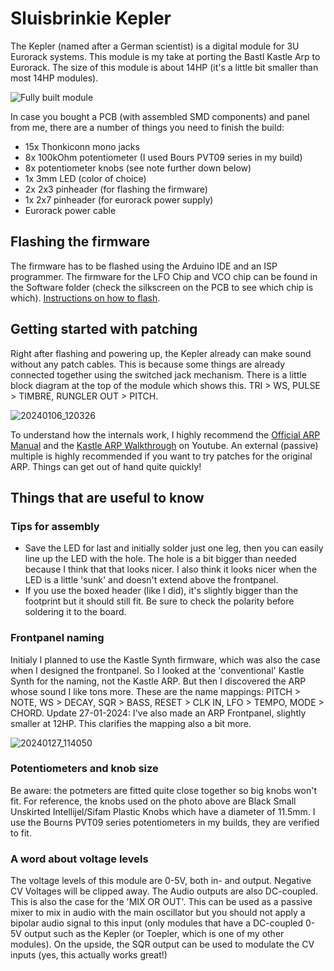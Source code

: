 # Sluisbrinkie Kepler
The Kepler (named after a German scientist) is a digital module for 3U Eurorack systems. This module is my take at porting the Bastl Kastle Arp to Eurorack. The size of this module is about 14HP (it's a little bit smaller than most 14HP modules).

![Fully built module](https://github.com/niektb/sluisbrinkie-eurorack-published/assets/1948785/5b2d75d8-9da9-4ddc-9673-966e0306e4b7)

In case you bought a PCB (with assembled SMD components) and panel from me, there are a number of things you need to finish the build:
- 15x Thonkiconn mono jacks
- 8x 100kOhm potentiometer (I used Bours PVT09 series in my build)
- 8x potentiometer knobs (see note further down below)
- 1x 3mm LED (color of choice)
- 2x 2x3 pinheader (for flashing the firmware)
- 1x 2x7 pinheader (for eurorack power supply)
- Eurorack power cable

## Flashing the firmware
The firmware has to be flashed using the Arduino IDE and an ISP programmer. The firmware for the LFO Chip and VCO chip can be found in the Software folder (check the silkscreen on the PCB to see which chip is which). [Instructions on how to flash](https://highlowtech.org/?p=1695).

## Getting started with patching
Right after flashing and powering up, the Kepler already can make sound without any patch cables. This is because some things are already connected together using the switched jack mechanism. There is a little block diagram at the top of the module which shows this. TRI > WS, PULSE > TIMBRE, RUNGLER OUT > PITCH.

![20240106_120326](https://github.com/niektb/sluisbrinkie-eurorack-published/assets/1948785/eaca5b53-44c1-4c91-8427-d68ba5e6b84a)

To understand how the internals work, I highly recommend the [Official ARP Manual](https://bastl-instruments.com/content/files/manual-kastle-arp.pdf) and the
[Kastle ARP Walkthrough](https://www.youtube.com/watch?v=Qxb1zNuFSnc) on Youtube. An external (passive) multiple is highly recommended if you want to try patches for the original ARP. Things can get out of hand quite quickly!

## Things that are useful to know
### Tips for assembly
- Save the LED for last and initially solder just one leg, then you can easily line up the LED with the hole. The hole is a bit bigger than needed because I think that that looks nicer. I also think it looks nicer when the LED is a little 'sunk' and doesn't extend above the frontpanel.
- If you use the boxed header (like I did), it's slightly bigger than the footprint but it should still fit. Be sure to check the polarity before soldering it to the board.

### Frontpanel naming
Initialy I planned to use the Kastle Synth firmware, which was also the case when I designed the frontpanel. So I looked at the 'conventional' Kastle Synth for the naming, not the Kastle ARP. But then I discovered the ARP whose sound I like tons more. These are the name mappings:
PITCH > NOTE,
WS > DECAY,
SQR > BASS,
RESET > CLK IN,
LFO > TEMPO,
MODE > CHORD.
Update 27-01-2024: I've also made an ARP Frontpanel, slightly smaller at 12HP. This clarifies the mapping also a bit more.

![20240127_114050](https://github.com/niektb/sluisbrinkie-eurorack-published/assets/1948785/c6d7d34a-cf09-471c-908f-455df3c375b1)

### Potentiometers and knob size
Be aware: the potmeters are fitted quite close together so big knobs won't fit. For reference, the knobs used on the photo above are Black Small Unskirted Intellijel/Sifam Plastic Knobs which have a diameter of 11.5mm. I use the Bourns PVT09 series potentiometers in my builds, they are verified to fit.

### A word about voltage levels
The voltage levels of this module are 0-5V, both in- and output. Negative CV Voltages will be clipped away. The Audio outputs are also DC-coupled. This is also the case for the 'MIX OR OUT'. This can be used as a passive mixer to mix in audio with the main oscillator but you should not apply a bipolar audio signal to this input (only modules that have a DC-coupled 0-5V output such as the Kepler (or Toepler, which is one of my other modules). On the upside, the SQR output can be used to modulate the CV inputs (yes, this actually works great!)
